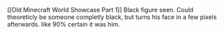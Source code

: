 [[Old Minecraft World Showcase Part 1]]
	Black figure seen. Could theoreticly be someone completly black, but turns his face in a few pixels afterwards. like 90% certain it was him.
	
